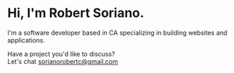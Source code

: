 # Hi, I'm Robert Soriano.

I'm a software developer based in CA specializing in building websites and applications.

Have a project you'd like to discuss? <br />
Let's chat <a href="mailto:sorianorobertc@gmail.com?Subject=Hello" target="_top">sorianorobertc@gmail.com</a>
